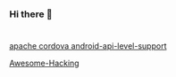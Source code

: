 ### Hi there 👋

<!--
**poiskls/poiskls** is a ✨ _special_ ✨ repository because its `README.md` (this file) appears on your GitHub profile.

Here are some ideas to get you started:

- 🔭 I’m currently working on ...
- 🌱 I’m currently learning ...
- 👯 I’m looking to collaborate on ...
- 🤔 I’m looking for help with ...
- 💬 Ask me about ...
- 📫 How to reach me: ...
- 😄 Pronouns: ...
- ⚡ Fun fact: ...
-->
#
<a href="https://cordova.apache.org/docs/en/latest/guide/platforms/android/index.html#android-api-level-support"> apache cordova android-api-level-support</a>

<a href="https://github.com/Hack-with-Github/Awesome-Hacking">Awesome-Hacking</a>
